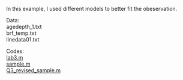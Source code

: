 In this example, I used different models to better fit the obeservation.

Data: <br>
agedepth_1.txt <br>
brf_temp.txt <br>
linedata01.txt <br>

Codes: <br>
[lab3.m](https://github.com/LilianYou/Geography_Analytics/blob/main/Time%20series%20and%20dynamic%20model/lab3.m) <br>
[sample.m](https://github.com/LilianYou/Geography_Analytics/blob/main/Time%20series%20and%20dynamic%20model/sample.m) <br>
[Q3_revised_sample.m](https://github.com/LilianYou/Geography_Analytics/blob/main/Time%20series%20and%20dynamic%20model/Q3_revised_sample.m)
